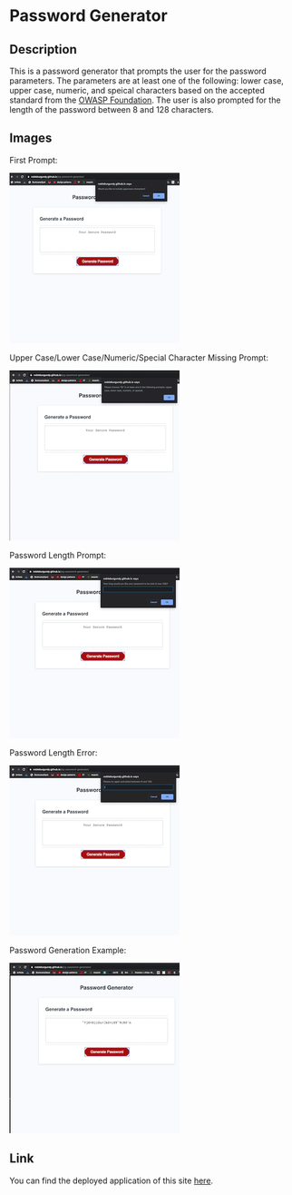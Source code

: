 # Password Generator

## Description

This is a password generator that prompts the user for the password parameters. The parameters are at least one of the following: lower case, upper case, numeric, and speical characters based on the accepted standard from the [OWASP Foundation](https://www.owasp.org/index.php/Password_special_characters0). The user is also prompted for the length of the password between 8 and 128 characters.

## Images

First Prompt:

![Upper Case Prompt](./assets/upper_case_prompt.png)

Upper Case/Lower Case/Numeric/Special Character Missing Prompt:

![Upper Case/Lower Case/Numeric/Special Character Missing Prompt](./assets/password_parameter_error.png)

Password Length Prompt:

![Password Length Prompt](./assets/password_length_prompt.png)

Password Length Error:

![Password Length Error](./assets/password_length_error_prompt.png)

Password Generation Example:

![Password Generation Example](./assets/password_generated.png)

## Link

You can find the deployed application of this site [here](https://nobleburgundy.github.io/jcg-password-generator).
